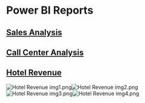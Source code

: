 # Power BI Reports

## [Sales Analysis](https://app.powerbi.com/view?r=eyJrIjoiOWM1YTQ4NmQtOTExNC00ZTMwLWFjZjgtZjEwNWFiNmYwYmZhIiwidCI6ImJjMjQxODZjLTc0NzUtNGM2ZS05NThhLTg4MmMzYTZiOWIwYSIsImMiOjJ9)

## [Call Center Analysis](https://app.powerbi.com/view?r=eyJrIjoiNjc0OWY2MWEtOTU4OS00MTM4LThkNTgtZmEyM2VlNWRlM2IyIiwidCI6ImJjMjQxODZjLTc0NzUtNGM2ZS05NThhLTg4MmMzYTZiOWIwYSIsImMiOjJ9)

## [Hotel Revenue](https://app.powerbi.com/view?r=eyJrIjoiZmE4N2Q0Y2ItMmE0Yi00YTBiLTg0ZjItOTA1N2YzYThkZDcxIiwidCI6ImJjMjQxODZjLTc0NzUtNGM2ZS05NThhLTg4MmMzYTZiOWIwYSIsImMiOjJ9)
![Hotel Revenue img1.png](https://images.zenhubusercontent.com/6345b946a9dc402ad81927d2/4e885ccd-c36b-456e-b116-582950eefdb2)![Hotel Revenue img2.png](https://images.zenhubusercontent.com/6345b946a9dc402ad81927d2/c9228710-ed83-4b79-bb04-4514a0b8ccc4)![Hotel Revenue img3.png](https://images.zenhubusercontent.com/6345b946a9dc402ad81927d2/4e560ae1-f84b-45fd-95aa-ef000b3c7414)![Hotel Revenue img4.png](https://images.zenhubusercontent.com/6345b946a9dc402ad81927d2/37b84f44-d6e9-4d6c-98d4-d9a5a3fc6f75)
